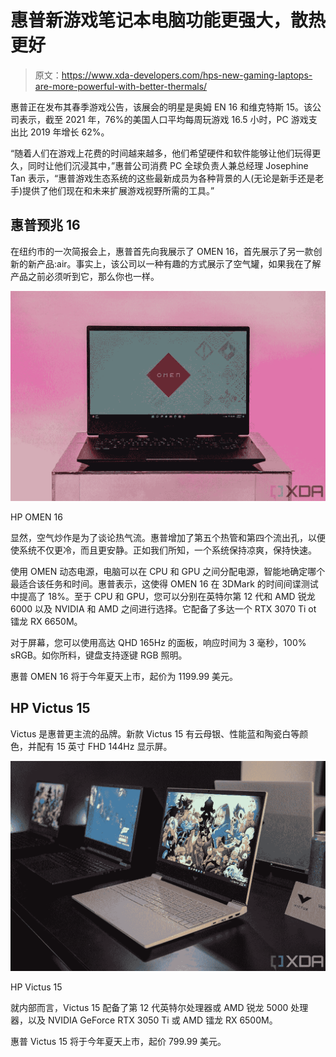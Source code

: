 # 惠普新游戏笔记本电脑功能更强大，散热更好

> 原文：<https://www.xda-developers.com/hps-new-gaming-laptops-are-more-powerful-with-better-thermals/>

惠普正在发布其春季游戏公告，该展会的明星是奥姆 EN 16 和维克特斯 15。该公司表示，截至 2021 年，76%的美国人口平均每周玩游戏 16.5 小时，PC 游戏支出比 2019 年增长 62%。

“随着人们在游戏上花费的时间越来越多，他们希望硬件和软件能够让他们玩得更久，同时让他们沉浸其中，”惠普公司消费 PC 全球负责人兼总经理 Josephine Tan 表示，“惠普游戏生态系统的这些最新成员为各种背景的人(无论是新手还是老手)提供了他们现在和未来扩展游戏视野所需的工具。”

## 惠普预兆 16

在纽约市的一次简报会上，惠普首先向我展示了 OMEN 16，首先展示了另一款创新的新产品:air。事实上，该公司以一种有趣的方式展示了空气罐，如果我在了解产品之前必须听到它，那么你也一样。

 <picture>![Front view of HP OMEN 16](img/ef3a27826de0d4a71361256c7301f485.png)</picture> 

HP OMEN 16

显然，空气炒作是为了谈论热气流。惠普增加了第五个热管和第四个流出孔，以便使系统不仅更冷，而且更安静。正如我们所知，一个系统保持凉爽，保持快速。

使用 OMEN 动态电源，电脑可以在 CPU 和 GPU 之间分配电源，智能地确定哪个最适合该任务和时间。惠普表示，这使得 OMEN 16 在 3DMark 的时间间谍测试中提高了 18%。至于 CPU 和 GPU，您可以分别在英特尔第 12 代和 AMD 锐龙 6000 以及 NVIDIA 和 AMD 之间进行选择。它配备了多达一个 RTX 3070 Ti ot 镭龙 RX 6650M。

对于屏幕，您可以使用高达 QHD 165Hz 的面板，响应时间为 3 毫秒，100% sRGB。如你所料，键盘支持逐键 RGB 照明。

惠普 OMEN 16 将于今年夏天上市，起价为 1199.99 美元。

## HP Victus 15

Victus 是惠普更主流的品牌。新款 Victus 15 有云母银、性能蓝和陶瓷白等颜色，并配有 15 英寸 FHD 144Hz 显示屏。

 <picture>![Angled view of HP Victus 15](img/35ac59157fa211cb445f810ad050b3fa.png)</picture> 

HP Victus 15

就内部而言，Victus 15 配备了第 12 代英特尔处理器或 AMD 锐龙 5000 处理器，以及 NVIDIA GeForce RTX 3050 Ti 或 AMD 镭龙 RX 6500M。

惠普 Victus 15 将于今年夏天上市，起价 799.99 美元。